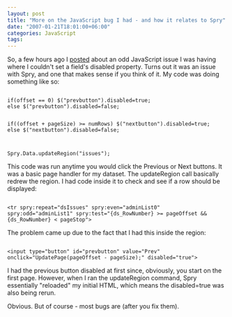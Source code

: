 ```yaml
---
layout: post
title: "More on the JavaScript bug I had - and how it relates to Spry"
date: "2007-01-21T18:01:00+06:00"
categories: JavaScript 
tags: 
---
```


So, a few hours ago I <a href="http://ray.camdenfamily.com/index.cfm/2007/1/21/Setting-the-disabled-property-of-a-form-field-help-needed">posted</a> about an odd JavaScript issue I was having where I couldn't set a field's disabled property. Turns out it was an issue with Spry, and one that makes sense if you think of it. My code was doing something like so:

<code>
if(offset == 0) $("prevbutton").disabled=true;
else $("prevbutton").disabled=false; 

if((offset + pageSize) &gt;= numRows) $("nextbutton").disabled=true;
else $("nextbutton").disabled=false;

Spry.Data.updateRegion("issues");
</code>

This code was run anytime you would click the Previous or Next buttons. It was a basic page handler for my dataset. The updateRegion call basically redrew the region. I had code inside it to check and see if a row should be displayed:

<code>
&lt;tr spry:repeat="dsIssues" spry:even="adminList0" spry:odd="adminList1" spry:test="{ds_RowNumber} &gt;= pageOffset &amp;&amp; {ds_RowNumber} &lt; pageStop"&gt;
</code>

The problem came up due to the fact that I had this inside the region:

<code>
&lt;input type="button" id="prevbutton" value="Prev" onclick="UpdatePage(pageOffset - pageSize);" disabled="true"&gt;
</code>

I had the previous button disabled at first since, obviously, you start on the first page. However, when I ran the updateRegion command, Spry essentially "reloaded" my initial HTML, which means the disabled=true was also being rerun. 

Obvious. But of course - most bugs are (after you fix them).